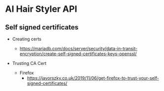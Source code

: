 # AI Hair Styler API

## Self signed certificates
- Creating certs
  - https://mariadb.com/docs/server/security/data-in-transit-encryption/create-self-signed-certificates-keys-openssl/

- Trusting CA Cert
  - Firefox
    - https://javorszky.co.uk/2019/11/06/get-firefox-to-trust-your-self-signed-certificates/

